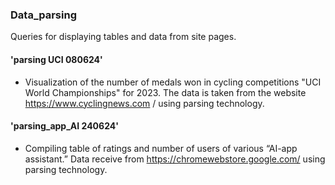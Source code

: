 ### Data_parsing
Queries for displaying tables and data from site pages.
#### 'parsing UCI 080624' 
* Visualization of the number of medals won in cycling competitions "UCI World Championships" for 2023. The data is taken from the website https://www.cyclingnews.com / using parsing technology.
#### 'parsing_app_AI 240624' 
* Compiling table of ratings and number of users of various “AI-app assistant.” Data receive from https://chromewebstore.google.com/ using parsing technology.
